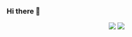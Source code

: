 ### Hi there 👋


<p align="center">
    <a href="https://twitter.com/sergii_chairez"><img src="https://img.shields.io/badge/twitter-%231FA1F1?style=flat&logo=twitter&logoColor=white"/></a>
    <a href="https://www.linkedin.com/in/sergiochairez/"><img src="https://img.shields.io/badge/linkedin-%230177B5?style=flat&logo=linkedin&logoColor=white"/></a>
  </p>







<!--
**schairez/schairez** is a ✨ _special_ ✨ repository because its `README.md` (this file) appears on your GitHub profile.

Here are some ideas to get you started:

- 🔭 I’m currently working on ...
- 🌱 I’m currently learning ...
- 👯 I’m looking to collaborate on ...
- 🤔 I’m looking for help with ...
- 💬 Ask me about ...
- 📫 How to reach me: ...
- 😄 Pronouns: ...
- ⚡ Fun fact: ...
-->
